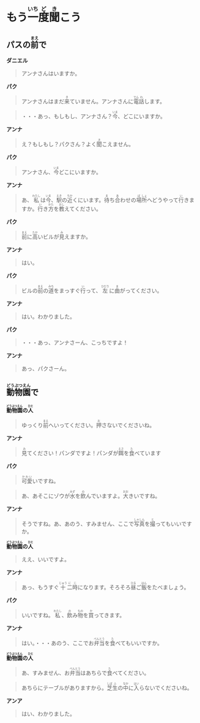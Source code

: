 # <ruby>もう<rt></rt>一<rt>いち</rt>度<rt>ど</rt>聞<rt>き</rt>こう</ruby>

## <ruby>パスの<rt></rt>前<rt>まえ</rt>で</ruby>

__ダニエル__

> アンナさんはいますか。

__パク__

> <ruby>アンナさんはまだ<rt></rt>来<rt>き</rt>ていません。アンナさんに<rt></rt>電<rt>でん</rt>話<rt>わ</rt>します。</ruby>

> <ruby>・・・あっ、もしもし、アンナさん？<rt></rt>今<rt>いま</rt>、どこにいますか。</ruby>

__アンナ__

> <ruby>え？もしもし？パクさん？よく<rt></rt>聞<rt>き</rt>こえません。</ruby>

__パク__

> <ruby>アンナさん、<rt></rt>今<rt>いま</rt>どこにいますか。</ruby>

__アンナ__

> <ruby>あ、<rt></rt>私<rt>わたし</rt>は<rt></rt>今<rt>いま</rt>、<rt></rt>駅<rt>えき</rt>の<rt></rt>近<rt>ちか</rt>くにいます。<rt></rt>待<rt>ま</rt>ち<rt></rt>合<rt>あ</rt>わせの<rt></rt>場<rt>ば</rt>所<rt>しょ</rt>へどうやって<rt></rt>行<rt>い</rt>きますか。<rt></rt>行<rt>い</rt>き<rt></rt>方<rt>かた</rt>を<rt></rt>教<rt>おし</rt>えてください。</ruby>

__パク__

> <ruby>前<rt>まえ</rt>に<rt></rt>高<rt>たか</rt>いビルが<rt></rt>見<rt>み</rt>えますか。</ruby>

__アンナ__

> はい。

__パク__

> <ruby>ビルの<rt></rt>前<rt>まえ</rt>の<rt></rt>道<rt>みち</rt>をまっすぐ<rt></rt>行<rt>い</rt>って、<rt></rt>左<rt>ひだり</rt>に<rt></rt>曲<rt>ま</rt>がってください。</ruby>

__アンナ__

> はい。わかりました。

__パク__

> ・・・あっ、アンナさーん、こっちですよ！

__アンナ__

> あっ、パクさーん。

## <ruby>動<rt>どう</rt>物<rt>ぶつ</rt>園<rt>えん</rt>で</ruby>

__<ruby>動<rt>どう</rt>物<rt>ぶつ</rt>園<rt>えん</rt>の<rt></rt>人<rt>ひと</rt></ruby>__

> <ruby>ゆっくり<rt></rt>前<rt>まえ</rt>へいってください。<rt></rt>押<rt>お</rt>さないでくださいね。</ruby>

__アンナ__

> <ruby>見<rt>み</rt>てください！パンダですよ！パンダが<rt></rt>餌<rt>えさ</rt>を<rt></rt>食<rt>た</rt>べています</ruby>

__パク__

> <ruby>可愛<rt>かわい</rt>いですね。</ruby>

> <ruby>あ、あそこにゾウが<rt></rt>水<rt>みず</rt>を<rt></rt>飲<rt>の</rt>んでいますよ。<rt></rt>大<rt>おお</rt>きいですね。</ruby>

__アンナ__

> <ruby>そうですね。あ、あのう、すみません、ここで<rt></rt>写<rt>しゃ</rt>真<rt>しん</rt>を<rt></rt>撮<rt>と</rt>ってもいいですか。</ruby>

__<ruby>動<rt>どう</rt>物<rt>ぶつ</rt>園<rt>えん</rt>の<rt></rt>人<rt>ひと</rt></ruby>__

> ええ、いいですよ。

__アンナ__

> <ruby>あっ、もうすぐ<rt></rt>十<rt>じゅう</rt>二<rt>に</rt>時<rt>じ</rt>になります。そろそろ<rt></rt>昼<rt>ひる</rt>ご<rt></rt>飯<rt>はん</rt>をたべましょう。</ruby>

__パク__

> <ruby>いいですね。<rt></rt>私<rt>わたし</rt>、<rt></rt>飲<rt>の</rt>み<rt></rt>物<rt>もの</rt>を<rt></rt>買<rt>か</rt>ってきます。</ruby>

__アンナ__

> <ruby>はい。・・・あのう、ここでお<ruby>弁<rt>べん</rt>当<rt>とう</rt>を<rt></rt>食<rt>た</rt>べてもいいですか。</ruby>

__<ruby>動<rt>どう</rt>物<rt>ぶつ</rt>園<rt>えん</rt>の<rt></rt>人<rt>ひと</rt></ruby>__

> <ruby>あ、すみません、お<rt></rt>弁<rt>べん</rt>当<rt>とう</rt>はあちらで<rt></rt>食<rt>た</rt>べてください。</ruby>

> <ruby>あちらにテーブルがありますから。<rt></rt>芝<rt>しば</rt>生<rt>ふ</rt>の<rt></rt>中<rt>なか</rt>に<rt></rt>入<rt>はい</rt>らないでくださいね。</ruby>

__アンア__

> はい、わかりました。
